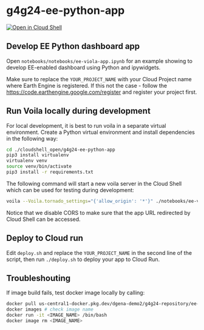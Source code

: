 # g4g24-ee-python-app


[![Open in Cloud Shell](https://gstatic.com/cloudssh/images/open-btn.svg)](https://shell.cloud.google.com/cloudshell/editor?cloudshell_git_repo=https://github.com/gena/g4g24-ee-python-app.git)

## Develop EE Python dashboard app

Open `notebooks/notebooks/ee-viola-app.ipynb` for an example showing to develop EE-enabled dashboard using Python and ipywidgets.

Make sure to replace the `YOUR_PROJECT_NAME` with your Cloud Project name where Earth Engine is registered. If this not the case - follow the https://code.earthengine.google.com/register and register your project first. 

## Run Voila locally during development

For local development, it is best to run voila in a separate virtual environment. Create a Python virtual environment and install dependencies in the following way:

```bash
cd ./cloudshell_open/g4g24-ee-python-app
pip3 install virtualenv
virtualenv venv
source venv/bin/activate
pip3 install -r requirements.txt 
```

The following command will start a new voila server in the Cloud Shell which can be used for testing during development:

```bash
voila --Voila.tornado_settings="{'allow_origin': '*'}" ./notebooks/ee-viola-app.ipynb
```

Notice that we disable CORS to make sure that the app URL redirected by Cloud Shell can be accessed.

## Deploy to Cloud run

Edit `deploy.sh` and replace the `YOUR_PROJECT_NAME` in the second line of the script, then run `./deploy.sh` to deploy your app to Cloud Run.

## Troubleshouting 

If image build fails, test docker image locally by calling:

```bash
docker pull us-central1-docker.pkg.dev/dgena-demo2/g4g24-repository/ee-python-app:latest
docker images # check image name
docker run -it <IMAGE_NAME> /bin/bash
docker image rm <IMAGE_NAME>
```

